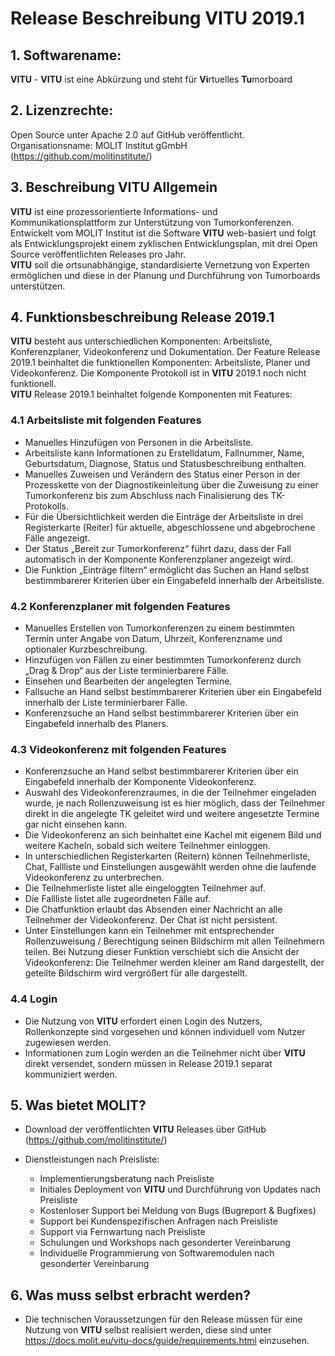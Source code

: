 # Release Beschreibung VITU 2019.1

<print-header/>

## 1. Softwarename:
**VITU** - **VITU** ist eine Abkürzung und steht für **Vi**rtuelles **Tu**morboard

## 2. Lizenzrechte:
Open Source unter Apache 2.0 auf GitHub veröffentlicht.  
Organisationsname: MOLIT Institut gGmbH (https://github.com/molitinstitute/)

## 3. Beschreibung VITU Allgemein
**VITU** ist eine prozessorientierte Informations- und Kommunikationsplattform zur Unterstützung von Tumorkonferenzen. Entwickelt vom MOLIT Institut ist die Software **VITU** web-basiert und folgt als Entwicklungsprojekt einem zyklischen Entwicklungsplan, mit drei Open Source veröffentlichten Releases pro Jahr.  
**VITU** soll die ortsunabhängige, standardisierte Vernetzung von Experten ermöglichen und diese in der Planung und Durchführung von Tumorboards unterstützen. 

## 4. Funktionsbeschreibung Release 2019.1
**VITU** besteht aus unterschiedlichen Komponenten: Arbeitsliste, Konferenzplaner, Videokonferenz und Dokumentation. Der Feature Release 2019.1 beinhaltet die funktionellen Komponenten: Arbeitsliste, Planer und Videokonferenz. Die Komponente Protokoll ist in **VITU** 2019.1 noch nicht funktionell.  
**VITU** Release 2019.1 beinhaltet folgende Komponenten mit Features:

### 4.1 Arbeitsliste mit folgenden Features
* Manuelles Hinzufügen von Personen in die Arbeitsliste.
* Arbeitsliste kann Informationen zu Erstelldatum, Fallnummer, Name, Geburtsdatum, Diagnose, Status und Statusbeschreibung enthalten.
* Manuelles Zuweisen und Verändern des Status einer Person in der Prozesskette von der Diagnostikeinleitung über die Zuweisung zu einer Tumorkonferenz bis zum Abschluss nach Finalisierung des TK-Protokolls.
* Für die Übersichtlichkeit werden die Einträge der Arbeitsliste in drei Registerkarte (Reiter) für aktuelle, abgeschlossene und abgebrochene Fälle angezeigt.
* Der Status „Bereit zur Tumorkonferenz“ führt dazu, dass der Fall automatisch in der Komponente Konferenzplaner angezeigt wird.
* Die Funktion „Einträge filtern“ ermöglicht das Suchen an Hand selbst bestimmbarerer Kriterien über ein Eingabefeld innerhalb der Arbeitsliste.  

### 4.2 Konferenzplaner mit folgenden Features
*  Manuelles Erstellen von Tumorkonferenzen zu einem bestimmten Termin unter Angabe von Datum, Uhrzeit, Konferenzname und optionaler Kurzbeschreibung.
*  Hinzufügen von Fällen zu einer bestimmten Tumorkonferenz durch „Drag & Drop“ aus der Liste terminierbarere Fälle.
*  Einsehen und Bearbeiten der angelegten Termine.
*  Fallsuche an Hand selbst bestimmbarerer Kriterien über ein Eingabefeld innerhalb der Liste terminierbarer Fälle.
*  Konferenzsuche an Hand selbst bestimmbarerer Kriterien über ein Eingabefeld innerhalb des Planers.  

### 4.3 Videokonferenz mit folgenden Features
* Konferenzsuche an Hand selbst bestimmbarerer Kriterien über ein Eingabefeld innerhalb der Komponente Videokonferenz.
* Auswahl des Videokonferenzraumes, in die der Teilnehmer eingeladen wurde, je nach Rollenzuweisung ist es hier möglich, dass der Teilnehmer direkt in die angelegte TK geleitet wird und weitere angesetzte Termine gar nicht einsehen kann.
* Die Videokonferenz an sich beinhaltet eine Kachel mit eigenem Bild und weitere Kacheln, sobald sich weitere Teilnehmer einloggen.
* In unterschiedlichen Registerkarten (Reitern) können Teilnehmerliste, Chat, Fallliste und Einstellungen ausgewählt werden ohne die laufende Videokonferenz zu unterbrechen.
*  Die Teilnehmerliste listet alle eingeloggten Teilnehmer auf.
*  Die Fallliste listet alle zugeordneten Fälle auf.
*  Die Chatfunktion erlaubt das Absenden einer Nachricht an alle Teilnehmer der Videokonferenz. Der Chat ist nicht persistent.
*  Unter Einstellungen kann ein Teilnehmer mit entsprechender Rollenzuweisung / Berechtigung seinen Bildschirm mit allen Teilnehmern teilen. Bei Nutzung dieser Funktion verschiebt sich die Ansicht der Videokonferenz: Die Teilnehmer werden kleiner am Rand dargestellt, der geteilte Bildschirm wird vergrößert für alle dargestellt.  

### 4.4 Login
* Die Nutzung von **VITU** erfordert einen Login des Nutzers, Rollenkonzepte sind vorgesehen und können individuell vom Nutzer zugewiesen werden.
* Informationen zum Login werden an die Teilnehmer nicht über **VITU** direkt versendet, sondern müssen in Release 2019.1 separat kommuniziert werden.  

## 5. Was bietet MOLIT?
* Download der veröffentlichten **VITU** Releases über GitHub (https://github.com/molitinstitute/) 

* Dienstleistungen nach Preisliste:
  *  Implementierungsberatung nach Preisliste
  *  Initiales Deployment von **VITU** und Durchführung von Updates nach Preisliste
  *  Kostenloser Support bei Meldung von Bugs (Bugreport & Bugfixes)
  *  Support bei Kundenspezifischen Anfragen nach Preisliste
  *  Support via Fernwartung nach Preisliste
  *  Schulungen und Workshops nach gesonderter Vereinbarung
  *  Individuelle Programmierung von Softwaremodulen nach gesonderter Vereinbarung

## 6. Was muss selbst erbracht werden?
*  Die technischen Voraussetzungen für den Release müssen für eine Nutzung von **VITU** selbst realisiert werden, diese sind unter https://docs.molit.eu/vitu-docs/guide/requirements.html einzusehen.

<pdf-download />
